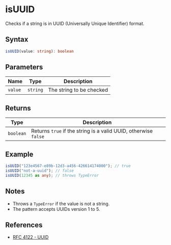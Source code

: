 # isUUID

Checks if a string is in UUID (Universally Unique Identifier) format.

## Syntax
```typescript
isUUID(value: string): boolean
```

## Parameters

| Name     | Type      | Description                |
| -------- | --------- | -------------------------- |
| `value`  | `string`  | The string to be checked   |

## Returns

| Type       | Description                                                        |
| ---------- | ------------------------------------------------------------------ |
| `boolean`  | Returns `true` if the string is a valid UUID, otherwise `false`    |

## Example
```typescript
isUUID("123e4567-e89b-12d3-a456-426614174000"); // true
isUUID("not-a-uuid"); // false
isUUID(12345 as any); // throws TypeError
```

## Notes
- Throws a `TypeError` if the value is not a string.
- The pattern accepts UUIDs version 1 to 5.

## References
- [RFC 4122 - UUID](https://datatracker.ietf.org/doc/html/rfc4122)